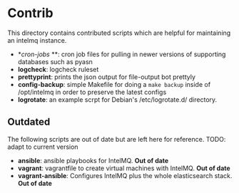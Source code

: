 
# Contrib

This directory contains contributed scripts which are helpful for maintaining an intelmq instance.

* **cron-jobs* **: cron job files for pulling in newer versions of supporting databases such as pyasn
* **logcheck**: logcheck ruleset
* **prettyprint**: prints the json output for file-output bot prettyly
* **config-backup**: simple Makefile for doing a `make backup` inside of /opt/intelmq in order to preserve the latest configs
* **logrotate**: an example scrpt for Debian's /etc/logrotate.d/ directory.

## Outdated
The following scripts are out of date but are left here for reference. TODO: adapt to current version

* **ansible**: ansible playbooks for IntelMQ. **Out of date**
* **vagrant**: vagrantfile to create virtual machines with IntelMQ. **Out of date**
* **vagrant-ansible**: Configures IntelMQ plus the whole elasticsearch stack. **Out of date**
